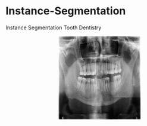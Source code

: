 # Instance-Segmentation
Instance Segmentation Tooth Dentistry



<div align="center">
    <img src="https://github.com/ELSOUDY2030/Instance-Segmentation/blob/main/img/gifmaker_me.gif">
  </div>
